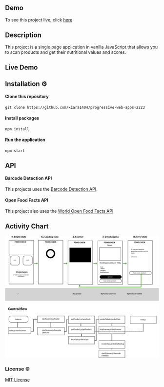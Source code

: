 ## Demo

To see this project live, click [here](https://pwa-23.onrender.com/)

## Description

<!-- ☝️ replace this description with a description of your own work -->

This project is a single page application in vanilla JavaScript that allows you to scan products and get their nutritional values and scores.

## Live Demo

<!-- Add a nice poster image here at the end of the week, showing off your shiny frontend 📸 -->

## Installation ⚙️

#### Clone this repository

```
git clone https://github.com/kiara1404/progressive-web-apps-2223
```

#### Install packages

```
npm install
```

#### Run the application

```
npm start
```

<!-- ...but how does one use this project? What are its features 🤔 -->

## API

#### Barcode Detection API

This projects uses the [Barcode Detection API](https://developer.mozilla.org/en-US/docs/Web/API/Barcode_Detection_API).

#### Open Food Facts API

This project also uses the [World Open Food Facts API](https://world.openfoodfacts.org/data)

<!-- Maybe a checklist of done stuff and stuff still on your wishlist? ✅ -->

## Activity Chart

![](https://github.com/kiara1404/food-check/blob/main/img/activity-chartv2.0.png?raw=true)

### License ©

[MIT License](https://github.com/kiara1404/web-app-from-scratch-2122/blob/main/LICENSE)

<!-- How about a license here? 📜 (or is it a licence?) 🤷 -->
